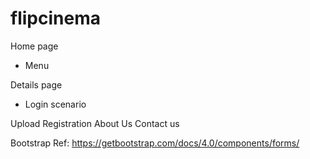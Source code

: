# flipcinema

Home page
- Menu

Details page
 - Login scenario

Upload
Registration
About Us
Contact us

Bootstrap Ref:
https://getbootstrap.com/docs/4.0/components/forms/